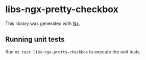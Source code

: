 # libs-ngx-pretty-checkbox

This library was generated with [Nx](https://nx.dev).


## Running unit tests

Run `nx test libs-ngx-pretty-checkbox` to execute the unit tests.

